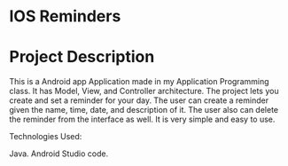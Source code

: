 # IOS Reminders

# Project Description

This is a Android app Application made in my Application Programming class.
It has Model, View, and Controller architecture.
The project lets you create and set a reminder for your day.
The user can create a reminder given the name, time, date, and description of it.
The user also can delete the reminder from the interface as well.
It is very simple and easy to use.

Technologies Used:

Java.
Android Studio code.

